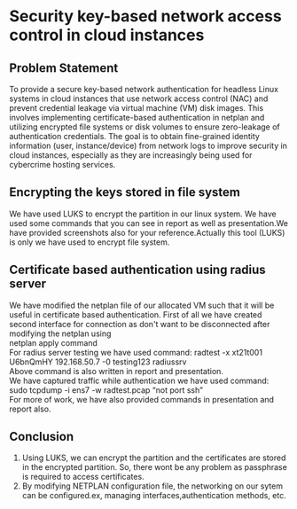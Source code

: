 # Security key-based network access control in cloud instances

## Problem Statement
To provide a secure key-based network authentication for headless Linux systems in cloud instances that use network access control (NAC) and prevent credential leakage via virtual machine (VM) disk images. This involves implementing certificate-based authentication in netplan and utilizing encrypted file systems or disk volumes to ensure zero-leakage of authentication credentials. The goal is to obtain fine-grained identity information (user, instance/device) from network logs to improve security in cloud instances, especially as they are increasingly being used for cybercrime hosting services.

## Encrypting the keys stored in file system
We have used LUKS to encrypt the partition in our linux system. We have used some commands that you can see in report as well as presentation.We have provided screenshots also for your reference.Actually this tool (LUKS) is only we have used to encrypt file system.

## Certificate based authentication using radius server
We have modified the netplan file of our allocated VM such that it will be useful in certificate based authentication. First of all we have created second interface for connection as don't want to be disconnected after modifying the netplan using \
netplan apply  command    \
For radius server testing we have used command: radtest -x xt21t001 U6bnQmHY 192.168.50.7 -0 testing123 radiussrv   \
Above command is also written in report and presentation.   \
We have captured traffic while authentication we have used command: sudo tcpdump -i ens7 -w radtest.pcap “not port ssh”  \
For more of work, we have also provided commands in presentation and report also.

## Conclusion
1. Using LUKS, we can encrypt the partition and the certificates are stored in the
encrypted partition. So, there wont be any problem as passphrase is required to access
certificates.  
2. By modifying NETPLAN configuration file, the networking on our sytem can be
configured.ex, managing interfaces,authentication methods, etc.
 